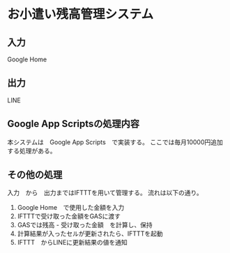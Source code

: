 # お小遣い残高管理システム

## 入力

Google Home

## 出力

LINE

## Google App Scriptsの処理内容

本システムは　Google App Scripts　で実装する。
ここでは毎月10000円追加する処理がある。

## その他の処理

入力　から　出力まではIFTTTを用いて管理する。
流れは以下の通り。

1. Google Home　で使用した金額を入力
2. IFTTTで受け取った金額をGASに渡す
3. GASでは残高 - 受け取った金額　を計算し、保持
4. 計算結果が入ったセルが更新されたら、IFTTTを起動
5. IFTTT　からLINEに更新結果の値を通知
